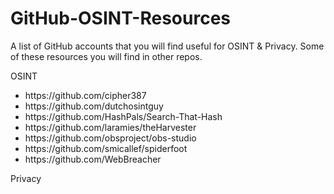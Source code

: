 # GitHub-OSINT-Resources
<p>A list of GitHub accounts that you will find useful for OSINT & Privacy. Some of these resources you will find in other repos.</p>
<p>OSINT</p>
<ul>
 <li>https://github.com/cipher387</li>
 <li>https://github.com/dutchosintguy</li>
 <li>https://github.com/HashPals/Search-That-Hash</li>
 <li>https://github.com/laramies/theHarvester</li>
 <li>https://github.com/obsproject/obs-studio</li>
 <li>https://github.com/smicallef/spiderfoot</li>
 <li>https://github.com/WebBreacher</li>
</ul>
<p>Privacy</p>
